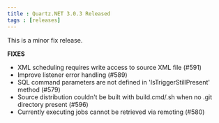 ```yaml
---
title : Quartz.NET 3.0.3 Released
tags : [releases]
---
```


This is a minor fix release.

__FIXES__

* XML scheduling requires write access to source XML file (#591)
* Improve listener error handling (#589)
* SQL command parameters are not defined in 'IsTriggerStillPresent' method (#579)
* Source distribution couldn't be built with build.cmd/.sh when no .git directory present (#596)
* Currently executing jobs cannot be retrieved via remoting (#580)

<Download />
